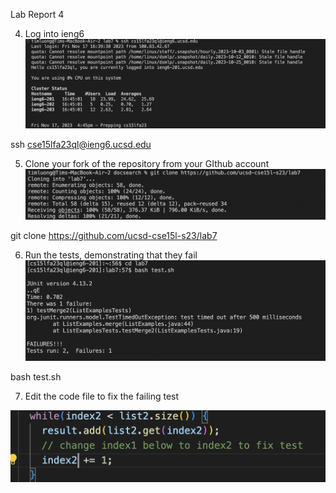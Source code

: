 Lab Report 4


4. Log into ieng6
![image](screen1.png)

ssh cse15lfa23ql@ieng6.ucsd.edu <enter>

5. Clone your fork of the repository from your GIthub account
![image](screen2.png)

git clone https://github.com/ucsd-cse15l-s23/lab7 <enter>


6. Run the tests, demonstrating that they fail
![image](screen3.png)

bash test.sh <enter>

7. Edit the code file to fix the failing test
   
  ![image](screen4.png)
  
